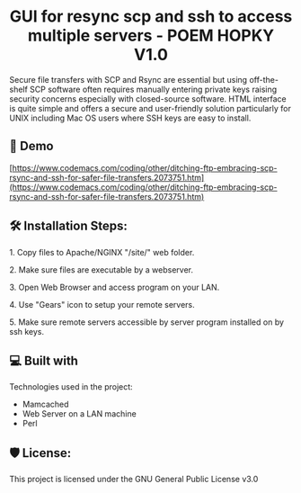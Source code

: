 <h1 align="center" id="title">GUI for resync scp and ssh to access multiple servers - POEM HOPKY V1.0</h1>

<p id="description">Secure file transfers with SCP and Rsync are essential but using off-the-shelf SCP software often requires manually entering private keys raising security concerns especially with closed-source software. HTML interface is quite simple and offers a secure and user-friendly solution particularly for UNIX including Mac OS users where SSH keys are easy to install.</p>

<h2>🚀 Demo</h2>

[https://www.codemacs.com/coding/other/ditching-ftp-embracing-scp-rsync-and-ssh-for-safer-file-transfers.2073751.htm](https://www.codemacs.com/coding/other/ditching-ftp-embracing-scp-rsync-and-ssh-for-safer-file-transfers.2073751.htm)

<h2>🛠️ Installation Steps:</h2>

<p>1. Copy files to Apache/NGINX "/site/" web folder.</p>

<p>2. Make sure files are executable by a webserver.</p>

<p>3. Open Web Browser and access program on your LAN.</p>

<p>4. Use "Gears" icon to setup your remote servers.</p>

<p>5. Make sure remote servers accessible by server program installed on by ssh keys.</p>

  
  
<h2>💻 Built with</h2>

Technologies used in the project:

*   Mamcached
*   Web Server on a LAN machine
*   Perl

<h2>🛡️ License:</h2>

This project is licensed under the GNU General Public License v3.0
